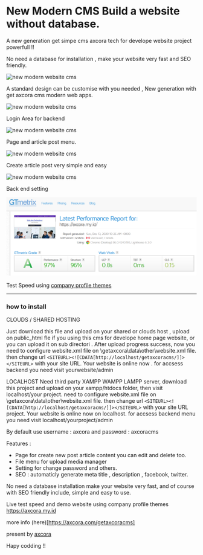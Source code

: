 # New Modern CMS Build a website without database.

A new generation get simpe cms axcora tech for develope website project powerfull !!

No need a database for installation , make your website very fast and SEO friendly.

![new modern website cms](https://a.fsdn.com/con/app/proj/getaxcoracms-magazineblog/screenshots/Screenshot_2020-12-08%20Welcome%20to%20Get%20Axcora%20CMS%20-%20Copy.png/max/max/1)

A standard design can be customise with you needed , New generation with get axcora cms modern web apps.

![new modern website cms](https://a.fsdn.com/con/app/proj/getaxcoracms/screenshots/New%20CMS%20modern%20website%20SEO%20%286%29.png/max/max/1)

Login Area for backend

![new modern website cms](https://a.fsdn.com/con/app/proj/getaxcoracms/screenshots/New%20CMS%20modern%20website%20SEO%20%285%29.png/max/max/1)

Page and article post menu.

![new modern website cms](https://a.fsdn.com/con/app/proj/getaxcoracms/screenshots/New%20CMS%20modern%20website%20SEO%20%284%29.png/max/max/1)

Create article post very simple and easy

![new modern website cms](https://a.fsdn.com/con/app/proj/getaxcoracms/screenshots/New%20CMS%20modern%20website%20SEO%20%282%29.png/max/max/1)

Back end setting


![new modern website cms](test.png)

Test Speed using [company profile themes](https://github.com/mesinkasir/companyprofilwebsite-getaxcoracms)


 -----------------------------------------------------------------
### how to install

CLOUDS / SHARED HOSTING

Just download this file and upload on your shared or clouds host , upload on public_html fle if you using this cms for develope home page website, or you can upload it on sub directori .
After upload progress success, now you need to configure website.xml file on \getaxcora\data\other\website.xml file. then change url `<SITEURL><![CDATA[http://localhost/getaxcoracms/]]></SITEURL>` with your site URL.
Your website is online now . for accsess backend you need visit yourwebsite/admin

LOCALHOST
Need third party XAMPP WAMPP LAMPP server, download this project and upload on your xampp/htdocs folder, then visit localhost/your project. need to configure website.xml file on \getaxcora\data\other\website.xml file. then change url `<SITEURL><![CDATA[http://localhost/getaxcoracms/]]></SITEURL>` with your site URL project.
Your website is online now on localhost. for accsess backend menu you need visit localhost/yourproject/admin

By default use username : axcora and password : axcoracms

Features :
+ Page for create new post article content you can edit and delete too.
+ File menu for upload media manager
+ Setting for change password and others.
+ SEO : automaticly generate meta title , description , facebook, twitter.

No need a database installation make your website very fast, and of course with SEO friendly include, simple and easy to use.

Live test speed and demo website using company profile themes
https://axcora.my.id


more info (here)[https://axcora.com/getaxcoracms]


present by [axcora](https://axcora.com)


Hapy codding !!
